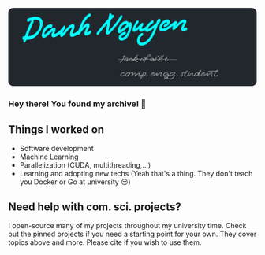 
![Header](https://github.com/danny-cpp/danny-cpp/blob/main/banner.png "Header")

### Hey there! You found my archive! 👋

## Things I worked on
- Software development
- Machine Learning
- Parallelization (CUDA, multithreading,...)
- Learning and adopting new techs (Yeah that's a thing. They don't teach you Docker or Go at university 😒)

## Need help with com. sci. projects?
I open-source many of my projects throughout my university time. Check out the pinned projects if you need a starting point for your own. They cover topics above and more. Please cite if you wish to use them.

<!--
**danny-cpp/danny-cpp** is a ✨ _special_ ✨ repository because its `README.md` (this file) appears on your GitHub profile.

Here are some ideas to get you started:

- 🔭 I’m currently working on ...
- 🌱 I’m currently learning ...
- 👯 I’m looking to collaborate on ...
- 🤔 I’m looking for help with ...
- 💬 Ask me about ...
- 📫 How to reach me: ...
- 😄 Pronouns: ...
- ⚡ Fun fact: ...
-->
